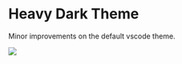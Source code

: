 # Heavy Dark Theme

Minor improvements on the default vscode theme.

![](https://pbs.twimg.com/media/D0_s-G7X4AEkXX4.jpg)
